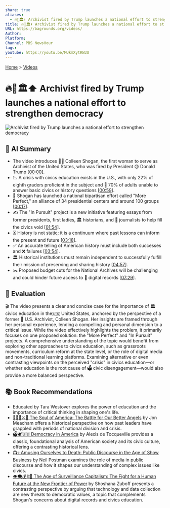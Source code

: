 ```yaml
---
share: true
aliases:
  - 🔥🚫🏛️⬆️ Archivist fired by Trump launches a national effort to strengthen democracy
title: 🔥🚫🏛️⬆️ Archivist fired by Trump launches a national effort to strengthen democracy
URL: https://bagrounds.org/videos/
Author:
Platform:
Channel: PBS NewsHour
tags:
youtube: https://youtu.be/MUkmXytRW3U
---
```

[Home](../index.md) > [Videos](./index.md)  
# 🔥🚫🏛️⬆️ Archivist fired by Trump launches a national effort to strengthen democracy  
![Archivist fired by Trump launches a national effort to strengthen democracy](https://youtu.be/MUkmXytRW3U)  
  
## 🤖 AI Summary  
* The video introduces 👩‍💼 Colleen Shogan, the first woman to serve as Archivist of the United States, who was fired by President 😠 Donald Trump \[[00:00](http://www.youtube.com/watch?v=MUkmXytRW3U&t=0)].  
* 📉 A crisis with civics education exists in the U.S., with only 22% of eighth graders proficient in the subject and 🤯 70% of adults unable to answer basic civics or history questions \[[00:59](http://www.youtube.com/watch?v=MUkmXytRW3U&t=59)].  
* 🤝 Shogan has launched a national bipartisan effort called "More Perfect," an alliance of 34 presidential centers and around 100 groups \[[00:17](http://www.youtube.com/watch?v=MUkmXytRW3U&t=17)].  
* ✍️ The "In Pursuit" project is a new initiative featuring essays from former presidents, first ladies, 🏛️ historians, and 📰 journalists to help fill the civics void \[[01:54](http://www.youtube.com/watch?v=MUkmXytRW3U&t=114)].  
* ⏳ History is not static; it is a continuum where past lessons can inform the present and future \[[03:18](http://www.youtube.com/watch?v=MUkmXytRW3U&t=198)].  
* ✅ An accurate telling of American history must include both successes and ❌ failures \[[03:54](http://www.youtube.com/watch?v=MUkmXytRW3U&t=234)].  
* 🏛️ Historical institutions must remain independent to successfully fulfill their mission of preserving and sharing history \[[04:57](http://www.youtube.com/watch?v=MUkmXytRW3U&t=297)].  
* ✂️ Proposed budget cuts for the National Archives will be challenging and could hinder future access to 💾 digital records \[[07:29](http://www.youtube.com/watch?v=MUkmXytRW3U&t=449)].  
  
## 🤔 Evaluation  
🎬 The video presents a clear and concise case for the importance of 🏛️ civics education in the🇺🇸 United States, anchored by the perspective of a former 📜 U.S. Archivist, Colleen Shogan. Her insights are framed through her personal experience, lending a compelling and personal dimension to a critical issue. While the video effectively highlights the problem, it primarily focuses on one proposed solution: the "More Perfect" and "In Pursuit" projects. A comprehensive understanding of the topic would benefit from exploring other approaches to civics education, such as grassroots movements, curriculum reform at the state level, or the role of digital media and non-traditional learning platforms. Examining alternative or even contrasting viewpoints on the perceived "crisis" in civics education—or whether education is the root cause of 🗳️ civic disengagement—would also provide a more balanced perspective.  
  
## 📚 Book Recommendations  
* Educated by Tara Westover explores the power of education and the importance of critical thinking in shaping one's life.  
* [👻🇺🇸⚔️🪽 The Soul of America: The Battle for Our Better Angels](../books/the-soul-of-america-the-battle-for-our-better-angels.md) by Jon Meacham offers a historical perspective on how past leaders have grappled with periods of national division and crisis.  
* [🗳️🕊️🇺🇸 Democracy in America](../books/democracy-in-america.md) by Alexis de Tocqueville provides a classic, foundational analysis of American society and its civic culture, offering a contrasting historical lens.  
* [📺💀 Amusing Ourselves to Death: Public Discourse in the Age of Show Business](../books/amusing-ourselves-to-death-public-discourse-in-the-age-of-show-business.md) by Neil Postman examines the role of media in public discourse and how it shapes our understanding of complex issues like civics.  
* [👁️‍🗨️💰⛓️👤 The Age of Surveillance Capitalism: The Fight for a Human Future at the New Frontier of Power](../books/the-age-of-surveillance-capitalism.md) by Shoshana Zuboff presents a contrasting perspective by arguing that technology and data collection are new threats to democratic values, a topic that complements Shogan's concerns about digital records and civics education.